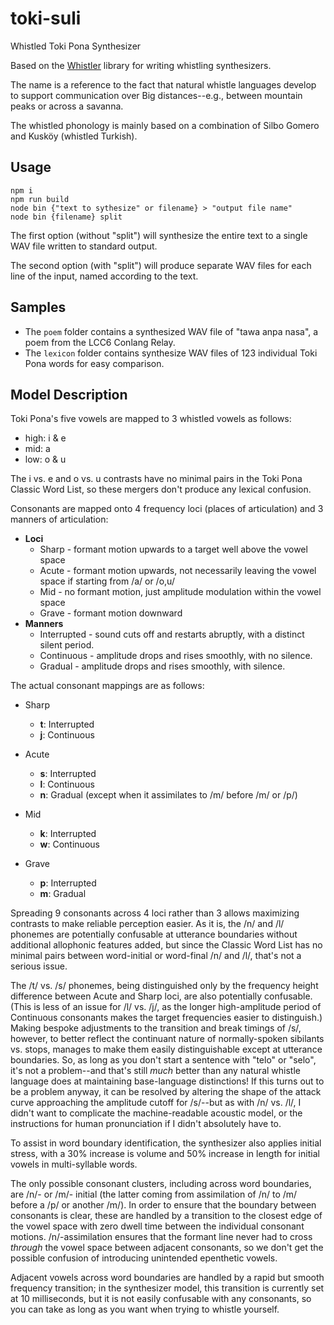 # toki-suli
 Whistled Toki Pona Synthesizer

Based on the [Whistler](https://github.com/conlang-software-dev/whistler) library for writing whistling synthesizers.

The name is a reference to the fact that natural whistle languages develop to support communication over Big distances--e.g., between mountain peaks or across a savanna.

The whistled phonology is mainly based on a combination of Silbo Gomero and Kusköy (whistled Turkish).

## Usage

```
npm i
npm run build
node bin {"text to sythesize" or filename} > "output file name"
node bin {filename} split
```

The first option (without "split") will synthesize the entire text to a single WAV file written to standard output.

The second option (with "split") will produce separate WAV files for each line of the input, named according to the text.

## Samples

* The `poem` folder contains a synthesized WAV file of "tawa anpa nasa", a poem from the LCC6 Conlang Relay.
* The `lexicon` folder contains synthesize WAV files of 123 individual Toki Pona words for easy comparison.

## Model Description

Toki Pona's five vowels are mapped to 3 whistled vowels as follows:

* high: i & e
* mid: a
* low: o & u

The i vs. e and o vs. u contrasts have no minimal pairs in the Toki Pona Classic Word List, so these mergers don't produce any lexical confusion.

Consonants are mapped onto 4 frequency loci (places of articulation) and 3 manners of articulation:

* **Loci**
    - Sharp - formant motion upwards to a target well above the vowel space
    - Acute - formant motion upwards, not necessarily leaving the vowel space if starting from /a/ or /o,u/
    - Mid - no formant motion, just amplitude modulation within the vowel space
    - Grave - formant motion downward
* **Manners**
    - Interrupted - sound cuts off and restarts abruptly, with a distinct silent period.
    - Continuous - amplitude drops and rises smoothly, with no silence.
    - Gradual - amplitude drops and rises smoothly, with silence.

The actual consonant mappings are as follows:

* Sharp
    * **t**: Interrupted
    * **j**: Continuous

* Acute
    * **s**: Interrupted
    * **l**: Continuous
    * **n**: Gradual (except when it assimilates to /m/ before /m/ or /p/)

* Mid
    * **k**: Interrupted
    * **w**: Continuous

* Grave
    * **p**: Interrupted
    * **m**: Gradual

Spreading 9 consonants across 4 loci rather than 3 allows maximizing contrasts to make reliable perception easier. As it is, the /n/ and /l/ phonemes are potentially confusable at utterance boundaries without additional allophonic features added, but since the Classic Word List has no minimal pairs between word-initial or word-final /n/ and /l/, that's not a serious issue.

The /t/ vs. /s/ phonemes, being distinguished only by the frequency height difference between Acute and Sharp loci, are also potentially confusable. (This is less of an issue for /l/ vs. /j/, as the longer high-amplitude period of Continuous consonants makes the target frequencies easier to distinguish.) Making bespoke adjustments to the transition and break timings of /s/, however, to better reflect the continuant nature of normally-spoken sibilants vs. stops, manages to make them easily distinguishable except at utterance boundaries. So, as long as you don't start a sentence with "telo" or "selo", it's not a problem--and that's still *much* better than any natural whistle language does at maintaining base-language distinctions! If this turns out to be a problem anyway, it can be resolved by altering the shape of the attack curve approaching the amplitude cutoff for /s/--but as with /n/ vs. /l/, I didn't want to complicate the machine-readable acoustic model, or the instructions for human pronunciation if I didn't absolutely have to.

To assist in word boundary identification, the synthesizer also applies initial stress, with a 30% increase is volume and 50% increase in length for initial vowels in multi-syllable words.

The only possible consonant clusters, including across word boundaries, are /n/- or /m/- initial (the latter coming from assimilation of /n/ to /m/ before a /p/ or another /m/). In order to ensure that the boundary between consonants is clear, these are handled by a transition to the closest edge of the vowel space with zero dwell time between the individual consonant motions. /n/-assimilation ensures that the formant line never had to cross *through* the vowel space between adjacent consonants, so we don't get the possible confusion of introducing unintended epenthetic vowels.

Adjacent vowels across word boundaries are handled by a rapid but smooth frequency transition; in the synthesizer model, this transition is currently set at 10 milliseconds, but it is not easily confusable with any consonants, so you can take as long as you want when trying to whistle yourself. 